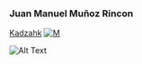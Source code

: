 ### Juan Manuel Muñoz Rincon
<a href="[url](https://twitter.com/kadzahk)">Kadzahk</a> [![M](https://icons.iconarchive.com/icons/xenatt/minimalism/24/App-Twitter-icon.png)](https://twitter.com/kadzahk)

 ![Alt Text](https://mir-s3-cdn-cf.behance.net/project_modules/max_1200/4ff07986208593.5d9a654e92f36.gif)
